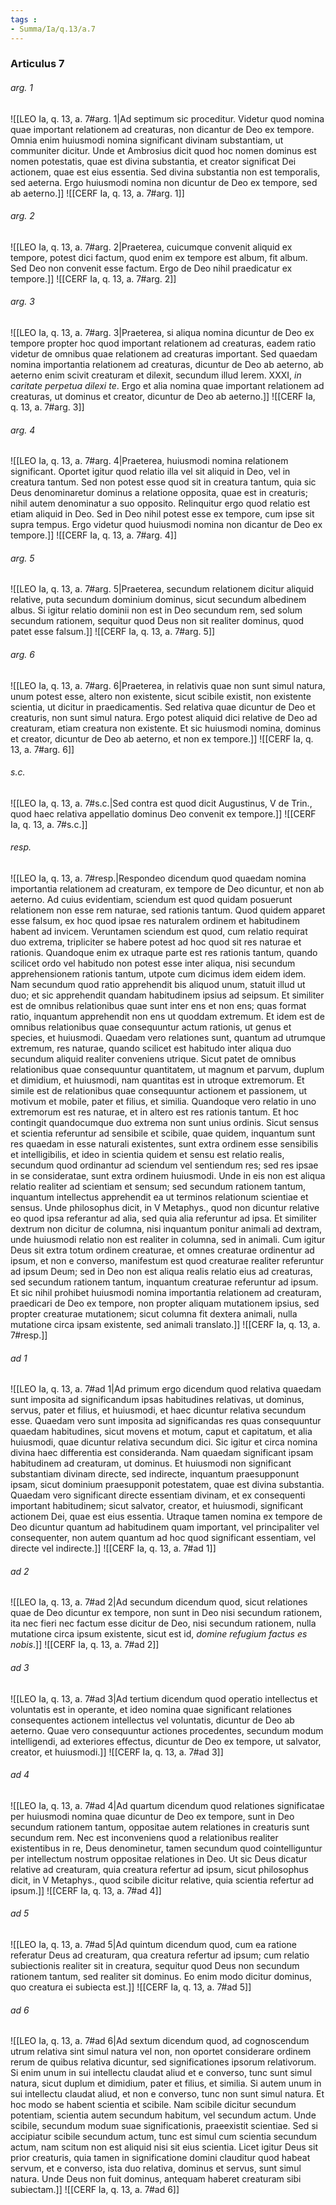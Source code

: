 ```yaml
---
tags : 
- Summa/Ia/q.13/a.7
---
```


### Articulus 7

###### arg. 1
![[LEO Ia, q. 13, a. 7#arg. 1|Ad septimum sic proceditur. Videtur quod nomina quae important relationem ad creaturas, non dicantur de Deo ex tempore. Omnia enim huiusmodi nomina significant divinam substantiam, ut communiter dicitur. Unde et Ambrosius dicit quod hoc nomen dominus est nomen potestatis, quae est divina substantia, et creator significat Dei actionem, quae est eius essentia. Sed divina substantia non est temporalis, sed aeterna. Ergo huiusmodi nomina non dicuntur de Deo ex tempore, sed ab aeterno.]]
![[CERF Ia, q. 13, a. 7#arg. 1]]

###### arg. 2
![[LEO Ia, q. 13, a. 7#arg. 2|Praeterea, cuicumque convenit aliquid ex tempore, potest dici factum, quod enim ex tempore est album, fit album. Sed Deo non convenit esse factum. Ergo de Deo nihil praedicatur ex tempore.]]
![[CERF Ia, q. 13, a. 7#arg. 2]]

###### arg. 3
![[LEO Ia, q. 13, a. 7#arg. 3|Praeterea, si aliqua nomina dicuntur de Deo ex tempore propter hoc quod important relationem ad creaturas, eadem ratio videtur de omnibus quae relationem ad creaturas important. Sed quaedam nomina importantia relationem ad creaturas, dicuntur de Deo ab aeterno, ab aeterno enim scivit creaturam et dilexit, secundum illud Ierem. XXXI, *in caritate perpetua dilexi te*. Ergo et alia nomina quae important relationem ad creaturas, ut dominus et creator, dicuntur de Deo ab aeterno.]]
![[CERF Ia, q. 13, a. 7#arg. 3]]

###### arg. 4
![[LEO Ia, q. 13, a. 7#arg. 4|Praeterea, huiusmodi nomina relationem significant. Oportet igitur quod relatio illa vel sit aliquid in Deo, vel in creatura tantum. Sed non potest esse quod sit in creatura tantum, quia sic Deus denominaretur dominus a relatione opposita, quae est in creaturis; nihil autem denominatur a suo opposito. Relinquitur ergo quod relatio est etiam aliquid in Deo. Sed in Deo nihil potest esse ex tempore, cum ipse sit supra tempus. Ergo videtur quod huiusmodi nomina non dicantur de Deo ex tempore.]]
![[CERF Ia, q. 13, a. 7#arg. 4]]

###### arg. 5
![[LEO Ia, q. 13, a. 7#arg. 5|Praeterea, secundum relationem dicitur aliquid relative, puta secundum dominium dominus, sicut secundum albedinem albus. Si igitur relatio dominii non est in Deo secundum rem, sed solum secundum rationem, sequitur quod Deus non sit realiter dominus, quod patet esse falsum.]]
![[CERF Ia, q. 13, a. 7#arg. 5]]

###### arg. 6
![[LEO Ia, q. 13, a. 7#arg. 6|Praeterea, in relativis quae non sunt simul natura, unum potest esse, altero non existente, sicut scibile existit, non existente scientia, ut dicitur in praedicamentis. Sed relativa quae dicuntur de Deo et creaturis, non sunt simul natura. Ergo potest aliquid dici relative de Deo ad creaturam, etiam creatura non existente. Et sic huiusmodi nomina, dominus et creator, dicuntur de Deo ab aeterno, et non ex tempore.]]
![[CERF Ia, q. 13, a. 7#arg. 6]]

###### s.c.
![[LEO Ia, q. 13, a. 7#s.c.|Sed contra est quod dicit Augustinus, V de Trin., quod haec relativa appellatio dominus Deo convenit ex tempore.]]
![[CERF Ia, q. 13, a. 7#s.c.]]

###### resp.
![[LEO Ia, q. 13, a. 7#resp.|Respondeo dicendum quod quaedam nomina importantia relationem ad creaturam, ex tempore de Deo dicuntur, et non ab aeterno. Ad cuius evidentiam, sciendum est quod quidam posuerunt relationem non esse rem naturae, sed rationis tantum. Quod quidem apparet esse falsum, ex hoc quod ipsae res naturalem ordinem et habitudinem habent ad invicem. Veruntamen sciendum est quod, cum relatio requirat duo extrema, tripliciter se habere potest ad hoc quod sit res naturae et rationis. Quandoque enim ex utraque parte est res rationis tantum, quando scilicet ordo vel habitudo non potest esse inter aliqua, nisi secundum apprehensionem rationis tantum, utpote cum dicimus idem eidem idem. Nam secundum quod ratio apprehendit bis aliquod unum, statuit illud ut duo; et sic apprehendit quandam habitudinem ipsius ad seipsum. Et similiter est de omnibus relationibus quae sunt inter ens et non ens; quas format ratio, inquantum apprehendit non ens ut quoddam extremum. Et idem est de omnibus relationibus quae consequuntur actum rationis, ut genus et species, et huiusmodi. Quaedam vero relationes sunt, quantum ad utrumque extremum, res naturae, quando scilicet est habitudo inter aliqua duo secundum aliquid realiter conveniens utrique. Sicut patet de omnibus relationibus quae consequuntur quantitatem, ut magnum et parvum, duplum et dimidium, et huiusmodi, nam quantitas est in utroque extremorum. Et simile est de relationibus quae consequuntur actionem et passionem, ut motivum et mobile, pater et filius, et similia. Quandoque vero relatio in uno extremorum est res naturae, et in altero est res rationis tantum. Et hoc contingit quandocumque duo extrema non sunt unius ordinis. Sicut sensus et scientia referuntur ad sensibile et scibile, quae quidem, inquantum sunt res quaedam in esse naturali existentes, sunt extra ordinem esse sensibilis et intelligibilis, et ideo in scientia quidem et sensu est relatio realis, secundum quod ordinantur ad sciendum vel sentiendum res; sed res ipsae in se consideratae, sunt extra ordinem huiusmodi. Unde in eis non est aliqua relatio realiter ad scientiam et sensum; sed secundum rationem tantum, inquantum intellectus apprehendit ea ut terminos relationum scientiae et sensus. Unde philosophus dicit, in V Metaphys., quod non dicuntur relative eo quod ipsa referantur ad alia, sed quia alia referuntur ad ipsa. Et similiter dextrum non dicitur de columna, nisi inquantum ponitur animali ad dextram, unde huiusmodi relatio non est realiter in columna, sed in animali. Cum igitur Deus sit extra totum ordinem creaturae, et omnes creaturae ordinentur ad ipsum, et non e converso, manifestum est quod creaturae realiter referuntur ad ipsum Deum; sed in Deo non est aliqua realis relatio eius ad creaturas, sed secundum rationem tantum, inquantum creaturae referuntur ad ipsum. Et sic nihil prohibet huiusmodi nomina importantia relationem ad creaturam, praedicari de Deo ex tempore, non propter aliquam mutationem ipsius, sed propter creaturae mutationem; sicut columna fit dextera animali, nulla mutatione circa ipsam existente, sed animali translato.]]
![[CERF Ia, q. 13, a. 7#resp.]]

###### ad 1
![[LEO Ia, q. 13, a. 7#ad 1|Ad primum ergo dicendum quod relativa quaedam sunt imposita ad significandum ipsas habitudines relativas, ut dominus, servus, pater et filius, et huiusmodi, et haec dicuntur relativa secundum esse. Quaedam vero sunt imposita ad significandas res quas consequuntur quaedam habitudines, sicut movens et motum, caput et capitatum, et alia huiusmodi, quae dicuntur relativa secundum dici. Sic igitur et circa nomina divina haec differentia est consideranda. Nam quaedam significant ipsam habitudinem ad creaturam, ut dominus. Et huiusmodi non significant substantiam divinam directe, sed indirecte, inquantum praesupponunt ipsam, sicut dominium praesupponit potestatem, quae est divina substantia. Quaedam vero significant directe essentiam divinam, et ex consequenti important habitudinem; sicut salvator, creator, et huiusmodi, significant actionem Dei, quae est eius essentia. Utraque tamen nomina ex tempore de Deo dicuntur quantum ad habitudinem quam important, vel principaliter vel consequenter, non autem quantum ad hoc quod significant essentiam, vel directe vel indirecte.]]
![[CERF Ia, q. 13, a. 7#ad 1]]

###### ad 2
![[LEO Ia, q. 13, a. 7#ad 2|Ad secundum dicendum quod, sicut relationes quae de Deo dicuntur ex tempore, non sunt in Deo nisi secundum rationem, ita nec fieri nec factum esse dicitur de Deo, nisi secundum rationem, nulla mutatione circa ipsum existente, sicut est id, *domine refugium factus es nobis*.]]
![[CERF Ia, q. 13, a. 7#ad 2]]

###### ad 3
![[LEO Ia, q. 13, a. 7#ad 3|Ad tertium dicendum quod operatio intellectus et voluntatis est in operante, et ideo nomina quae significant relationes consequentes actionem intellectus vel voluntatis, dicuntur de Deo ab aeterno. Quae vero consequuntur actiones procedentes, secundum modum intelligendi, ad exteriores effectus, dicuntur de Deo ex tempore, ut salvator, creator, et huiusmodi.]]
![[CERF Ia, q. 13, a. 7#ad 3]]

###### ad 4
![[LEO Ia, q. 13, a. 7#ad 4|Ad quartum dicendum quod relationes significatae per huiusmodi nomina quae dicuntur de Deo ex tempore, sunt in Deo secundum rationem tantum, oppositae autem relationes in creaturis sunt secundum rem. Nec est inconveniens quod a relationibus realiter existentibus in re, Deus denominetur, tamen secundum quod cointelliguntur per intellectum nostrum oppositae relationes in Deo. Ut sic Deus dicatur relative ad creaturam, quia creatura refertur ad ipsum, sicut philosophus dicit, in V Metaphys., quod scibile dicitur relative, quia scientia refertur ad ipsum.]]
![[CERF Ia, q. 13, a. 7#ad 4]]

###### ad 5
![[LEO Ia, q. 13, a. 7#ad 5|Ad quintum dicendum quod, cum ea ratione referatur Deus ad creaturam, qua creatura refertur ad ipsum; cum relatio subiectionis realiter sit in creatura, sequitur quod Deus non secundum rationem tantum, sed realiter sit dominus. Eo enim modo dicitur dominus, quo creatura ei subiecta est.]]
![[CERF Ia, q. 13, a. 7#ad 5]]

###### ad 6
![[LEO Ia, q. 13, a. 7#ad 6|Ad sextum dicendum quod, ad cognoscendum utrum relativa sint simul natura vel non, non oportet considerare ordinem rerum de quibus relativa dicuntur, sed significationes ipsorum relativorum. Si enim unum in sui intellectu claudat aliud et e converso, tunc sunt simul natura, sicut duplum et dimidium, pater et filius, et similia. Si autem unum in sui intellectu claudat aliud, et non e converso, tunc non sunt simul natura. Et hoc modo se habent scientia et scibile. Nam scibile dicitur secundum potentiam, scientia autem secundum habitum, vel secundum actum. Unde scibile, secundum modum suae significationis, praeexistit scientiae. Sed si accipiatur scibile secundum actum, tunc est simul cum scientia secundum actum, nam scitum non est aliquid nisi sit eius scientia. Licet igitur Deus sit prior creaturis, quia tamen in significatione domini clauditur quod habeat servum, et e converso, ista duo relativa, dominus et servus, sunt simul natura. Unde Deus non fuit dominus, antequam haberet creaturam sibi subiectam.]]
![[CERF Ia, q. 13, a. 7#ad 6]]

